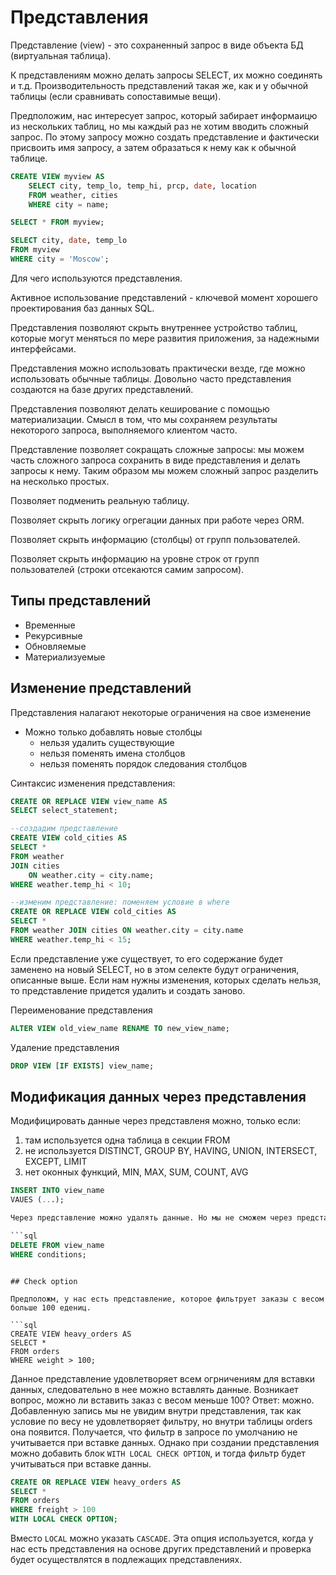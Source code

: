 # Представления

Представление (view) - это сохраненный запрос в виде объекта БД (виртуальная таблица).

К представлениям можно делать запросы SELECT, их можно соединять и т.д. Производительность представлений такая же, как и у обычной таблицы (если сравнивать сопоставимые вещи).

Предположим, нас интересует запрос, который забирает информаицю из нескольких таблиц, но мы каждый раз не хотим вводить сложный запрос. По этому запросу можно создать представление и фактически присвоить имя запросу, а затем образаться к нему как к обычной таблице.

```sql
CREATE VIEW myview AS
    SELECT city, temp_lo, temp_hi, prcp, date, location
    FROM weather, cities
    WHERE city = name;

SELECT * FROM myview;

SELECT city, date, temp_lo
FROM myview
WHERE city = 'Moscow';
```

Для чего используются представления.

Активное использование представлений - ключевой момент хорошего проектирования баз данных SQL.

Представления позволяют скрыть внутреннее устройство таблиц, которые могут меняться по мере развития приложения, за надежными интерфейсами.

Представления можно использовать практически везде, где можно использовать обычные таблицы. Довольно часто представления создаются на базе других представлений.

Представления позволяют делать кеширование с помощью материализации. Смысл в том, что мы сохраняем результаты некоторого запроса, выполняемого клиентом часто.

Представление позволяет сокращать сложные запросы: мы можем часть сложного запроса сохранить в виде представления и делать запросы к нему. Таким образом мы можем сложный запрос разделить на несколько простых.

Позволяет подменить реальную таблицу.

Позволяет скрыть логику огрегации данных при работе через ORM.

Позволяет скрыть информацию (столбцы) от групп пользователей.

Позволяет скрыть информацию на уровне строк от групп пользователей (строки отсекаются самим запросом).

## Типы представлений

* Временные
* Рекурсивные
* Обновляемые
* Материализуемые

## Изменение представлений

Представления налагают некоторые ограничения на свое изменение

* Можно только добавлять новые столбцы
   * нельзя удалить существующие
   * нельзя поменять имена столбцов
   * нельзя поменять порядок следования столбцов

Синтаксис изменения представления:

```sql
CREATE OR REPLACE VIEW view_name AS
SELECT select_statement;
```

```sql
--создадим представление
CREATE VIEW cold_cities AS
SELECT *
FROM weather
JOIN cities
    ON weather.city = city.name;
WHERE weather.temp_hi < 10;

--изменим представление: поменяем условие в where
CREATE OR REPLACE VIEW cold_cities AS
SELECT *
FROM weather JOIN cities ON weather.city = city.name
WHERE weather.temp_hi < 15;
```

Если представление уже существует, то его содержание будет заменено на новый SELECT, но в этом селекте будут ограничения, описанные выше. Если нам нужны изменения, которых сделать нельзя, то представление придется удалить и создать заново.

Переименование представления

```sql
ALTER VIEW old_view_name RENAME TO new_view_name;
```

Удаление представления

```sql
DROP VIEW [IF EXISTS] view_name;
```

## Модификация данных через представления

Модифицировать данные через представленя можно, только если:

1. там используется одна таблица в секции FROM
2. не используется DISTINCT, GROUP BY, HAVING, UNION, INTERSECT, EXCEPT, LIMIT
3. нет оконных функций, MIN, MAX, SUM, COUNT, AVG

```sql
INSERT INTO view_name
VAUES (...);

Через представление можно удалять данные. Но мы не сможем через представление удалить данные, которых в нем нет (есть в таблице, но нет в представлении).

```sql
DELETE FROM view_name
WHERE conditions;
```
```

## Check option

Предположм, у нас есть представление, которое фильтрует заказы с весом больше 100 едениц.

```sql
CREATE VIEW heavy_orders AS
SELECT *
FROM orders
WHERE weight > 100;
```

Данное представление удовлетворяет всем огрничениям для вставки данных, следовательно в нее можно вставлять данные. Возникает вопрос, можно ли вставить заказ с весом меньше 100? Ответ: можно. Добавленную запись мы не увидим внутри представления, так как условие по весу не удовлетворяет фильтру, но внутри таблицы orders она появится. Получается, что фильтр в запросе по умолчанию не учитывается при вставке данных. Однако при создании представления можно добавить блок `WITH LOCAL CHECK OPTION`, и тогда фильтр будет учитываться при вставке данны.

```sql
CREATE OR REPLACE VIEW heavy_orders AS
SELECT *
FROM orders
WHERE freight > 100
WITH LOCAL CHECK OPTION;
```

Вместо `LOCAL` можно указать `CASCADE`. Эта опция используется, когда у нас есть представления на основе других представлений и проверка будет осуществлятся в подлежащих представлениях.
